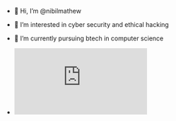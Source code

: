 - 👋 Hi, I’m @nibilmathew
- 👀 I’m interested in cyber security and ethical hacking
- 🌱 I’m currently pursuing btech in computer science

- <iframe src="https://tryhackme.com/api/v2/badges/public-profile?userPublicId=657887" style='border:none;'></iframe>
<!---
nibilmathew/nibilmathew is a ✨ special ✨ repository because its `README.md` (this file) appears on your GitHub profile.
You can click the Preview link to take a look at your changes.
--->
